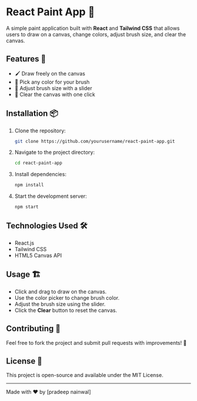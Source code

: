 # React Paint App 🎨

A simple paint application built with **React** and **Tailwind CSS** that allows users to draw on a canvas, change colors, adjust brush size, and clear the canvas.

## Features 🚀
- 🖌️ Draw freely on the canvas
- 🎨 Pick any color for your brush
- 📏 Adjust brush size with a slider
- 🧹 Clear the canvas with one click

## Installation 📦

1. Clone the repository:
   ```bash
   git clone https://github.com/yourusername/react-paint-app.git
   ```
2. Navigate to the project directory:
   ```bash
   cd react-paint-app
   ```
3. Install dependencies:
   ```bash
   npm install
   ```
4. Start the development server:
   ```bash
   npm start
   ```

## Technologies Used 🛠️
- React.js
- Tailwind CSS
- HTML5 Canvas API

## Usage 🏗️
- Click and drag to draw on the canvas.
- Use the color picker to change brush color.
- Adjust the brush size using the slider.
- Click the **Clear** button to reset the canvas.

## Contributing 🤝
Feel free to fork the project and submit pull requests with improvements! 🚀

## License 📝
This project is open-source and available under the MIT License.

---
Made with ❤️ by [pradeep nainwal]

